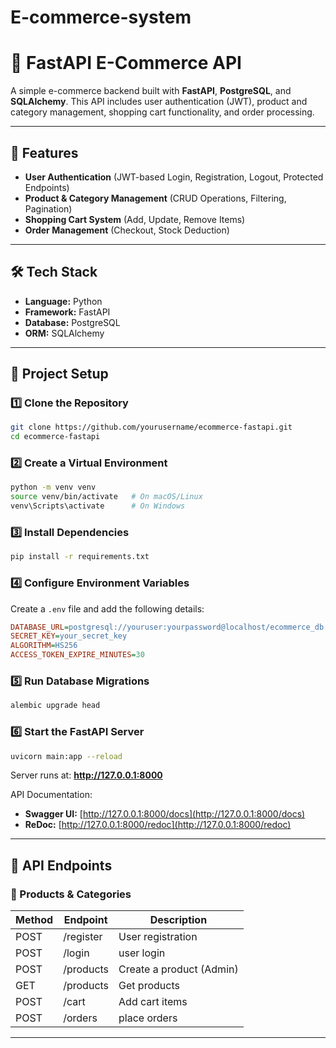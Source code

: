 # E-commerce-system
# 🛒 FastAPI E-Commerce API

A simple e-commerce backend built with **FastAPI**, **PostgreSQL**, and **SQLAlchemy**. This API includes user authentication (JWT), product and category management, shopping cart functionality, and order processing.

---

## 🚀 Features
- **User Authentication** (JWT-based Login, Registration, Logout, Protected Endpoints)
- **Product & Category Management** (CRUD Operations, Filtering, Pagination)
- **Shopping Cart System** (Add, Update, Remove Items)
- **Order Management** (Checkout, Stock Deduction)

---

## 🛠️ Tech Stack
- **Language:** Python
- **Framework:** FastAPI
- **Database:** PostgreSQL
- **ORM:** SQLAlchemy


---

## 📂 Project Setup

### 1️⃣ Clone the Repository
```sh
git clone https://github.com/yourusername/ecommerce-fastapi.git
cd ecommerce-fastapi
```

### 2️⃣ Create a Virtual Environment
```sh
python -m venv venv
source venv/bin/activate   # On macOS/Linux
venv\Scripts\activate      # On Windows
```

### 3️⃣ Install Dependencies
```sh
pip install -r requirements.txt
```

### 4️⃣ Configure Environment Variables
Create a `.env` file and add the following details:
```ini
DATABASE_URL=postgresql://youruser:yourpassword@localhost/ecommerce_db
SECRET_KEY=your_secret_key
ALGORITHM=HS256
ACCESS_TOKEN_EXPIRE_MINUTES=30
```

### 5️⃣ Run Database Migrations
```sh
alembic upgrade head
```

### 6️⃣ Start the FastAPI Server
```sh
uvicorn main:app --reload
```

Server runs at: **http://127.0.0.1:8000**

API Documentation:
- **Swagger UI:** [http://127.0.0.1:8000/docs](http://127.0.0.1:8000/docs)
- **ReDoc:** [http://127.0.0.1:8000/redoc](http://127.0.0.1:8000/redoc)

---

## 📌 API Endpoints



### 🔹 Products & Categories
| Method | Endpoint        | Description               |
|--------|----------------|---------------------------|
| POST    | /register      |User registration |
| POST    | /login |user login       |
| POST   | /products      | Create a product (Admin)  |
| GET    | /products | Get products  |
| POST | /cart |Add cart items  |
| POST    | /orders    | place orders        |




---

